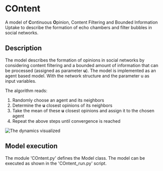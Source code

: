 # COntent
A model of **C**ontinuous **O**pinion, Content Filtering and Bounded Information Uptake to describe the formation of echo chambers and filter bubbles in social networks.

## Description
The model describes the formation of opinions in social networks by considering content filtering and a bounded amount of information that can be processed (assigned as parameter **u**). The model is implemented as an agent based model. With the network structure and the parameter u as input variables. 

The algorithm reads:

1. Randomly choose an agent and its neighbors
2. Determine the **u** closest opinions of its neighbors
3. Take the mean of these **u** closest opinions and assign it to the chosen agent
4. Repeat the above steps until convergence is reached

![The dynamics visualized](COntent/visualization/model_overview-2.png)

## Model execution
The module 'COntent.py' defines the Model class. The model can be executed as shown in the 'COntent_run.py' script.
